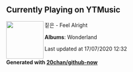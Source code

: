 ## Currently Playing on YTMusic

[<img align="left" width="100" src="https://lh3.googleusercontent.com/mlMNQUOQhp9ah9tRUEDHlsPps3HmZ5UMIjnflZdzVcJl7ng_2_-q3ey7-OfQioz3FoH0cTty5lO07TPm">](https://music.youtube.com/channel/UC2xBk-gFSmnO__ZtHrXFEmg)

짙은 - Feel Alright

**Albums**: Wonderland

Last updated at 17/07/2020 12:32

#### Generated with [20chan/github-now](https://github.com/20chan/github-now)


<!--
**20chan/20chan** is a ✨ _special_ ✨ repository because its `README.md` (this file) appears on your GitHub profile.

Here are some ideas to get you started:

- 🔭 I’m currently working on ...
- 🌱 I’m currently learning ...
- 👯 I’m looking to collaborate on ...
- 🤔 I’m looking for help with ...
- 💬 Ask me about ...
- 📫 How to reach me: ...
- 😄 Pronouns: ...
- ⚡ Fun fact: ...
-->
